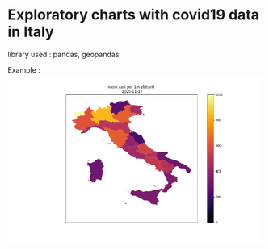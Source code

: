 # Exploratory charts with covid19 data in Italy
library used :
pandas, geopandas

Example :
![image file](it_cv2020-11-17.png)
